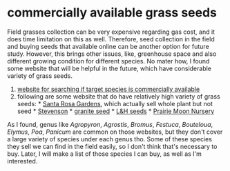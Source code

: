 # commercially available grass seeds

Field grasses collection can be very expensive regarding gas cost, and it does time limitation on this as well. Therefore, seed collection in the field and buying seeds that available online can be another option for future study. However, this brings other issues, like, greenhouse space and also different growing condition for different species. No mater how, I found some website that will be helpful in the future, which have considerable variety of grass seeds.

   1. [website for searching if target species is commercially available](http://www.cnplx.info/query.html)
   2. following are some website that do have relatively high variety of grass seeds:
     * [Santa Rosa Gardens](http://www.santarosagardens.com/Ornamental-Grasses-Sedges-Grass-s/2.htm), which actually sell whole plant but not seed
     * [Stevenson](http://stevensonintermountainseed.com/devsiseed/?product_cat=grass-and-grass-like-species)
     * [granite seed](http://www.graniteseed.com/products/seeds/grasses-and-grasslike-species)
     * [L&H seeds](http://www.lhseeds.com/grasses-grasslikes/)
     * [Prairie Moon Nursery](https://www.prairiemoon.com/seeds/grasses-sedges-rushes/)
     
As I found, genus like *Agropyron*, *Agrostis*, *Bromus*, *Festuca*, *Bouteloua*, *Elymus*, *Poa*, *Panicum* are common on those websites, but they don't cover a large variety of species under each genus tho. Some of these species they sell we can find in the field easily, so I don't think that's necessary to buy. Later, I will make a list of those species I can buy, as well as I'm interested. 
     